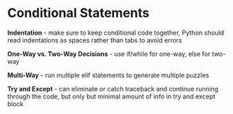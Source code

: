 # Conditional Statements

**Indentation** - make sure to keep conditional code together, Python should read indentations as spaces rather than tabs to avoid errors

**One-Way vs. Two-Way Decisions** - use if/while for one-way, else for two-way

**Multi-Way** - run multiple elif statements to generate multiple puzzles

**Try and Except** - can eliminate or catch traceback and continue running through the code, but only but minimal amount of info in try and except block